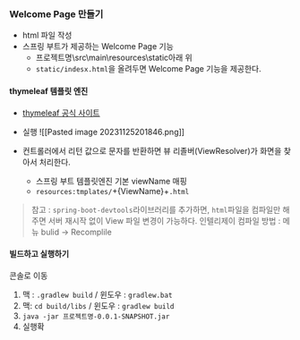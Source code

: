 
### Welcome Page 만들기

- html 파일 작성
- 스프링 부트가 제공하는 Welcome Page 기능
	- 프로젝트명\src\main\resources\static아래 위
	- `static/indesx.html`을 올려두면 Welcome Page 기능을 제공한다.


#### thymeleaf 템플릿 엔진
- [thymeleaf 공식 사이트]( https://www.thymeleaf.org)

- 실행
![[Pasted image 20231125201846.png]]
- 컨트롤러에서 리턴 값으로 문자를 반환하면 뷰 리졸버(ViewResolver)가 화면을 찾아서 처리한다.
	- 스프링 부트 템플릿엔진 기본 viewName 매핑
	- `resources:tmplates/`+{ViewName}+`.html`

>참고 : `spring-boot-devtools`라이브러리를 추가하면, `html`파일을 컴파일만 해주면 서버 재시작 없이 View 파일 변경이 가능하다.
>인텔리제이 컴파일 방법 : 메뉴 bulid -> Recomplile

#### 빌드하고 실행하기
콘솔로 이동
1. 맥 : `.gradlew build` / 윈도우 : `gradlew.bat`
2. 맥:  `cd build/libs` / 윈도우 : `gradlew build`
3. `java -jar 프로젝트명-0.0.1-SNAPSHOT.jar`
4. 실행확
